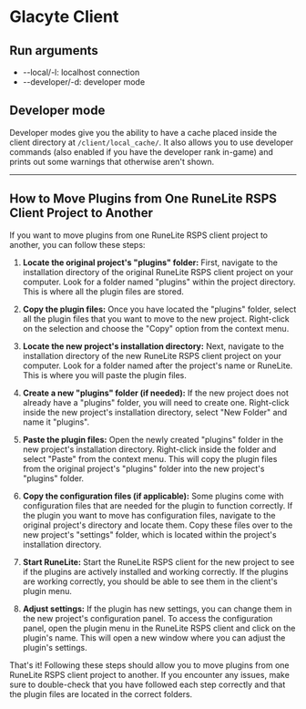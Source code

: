 # Glacyte Client
## Run arguments
* --local/-l: localhost connection
* --developer/-d: developer mode

## Developer mode
Developer modes give you the ability to have a cache placed inside the client directory at `/client/local_cache/`. 
It also allows you to use developer commands (also enabled if you have the developer rank in-game) and prints out some warnings that otherwise aren't shown.
_____________________

## How to Move Plugins from One RuneLite RSPS Client Project to Another

If you want to move plugins from one RuneLite RSPS client project to another, you can follow these steps:

1. **Locate the original project's "plugins" folder:** First, navigate to the installation directory of the original RuneLite RSPS client project on your computer. Look for a folder named "plugins" within the project directory. This is where all the plugin files are stored.

2. **Copy the plugin files:** Once you have located the "plugins" folder, select all the plugin files that you want to move to the new project. Right-click on the selection and choose the "Copy" option from the context menu.

3. **Locate the new project's installation directory:** Next, navigate to the installation directory of the new RuneLite RSPS client project on your computer. Look for a folder named after the project's name or RuneLite. This is where you will paste the plugin files.

4. **Create a new "plugins" folder (if needed):** If the new project does not already have a "plugins" folder, you will need to create one. Right-click inside the new project's installation directory, select "New Folder" and name it "plugins".

5. **Paste the plugin files:** Open the newly created "plugins" folder in the new project's installation directory. Right-click inside the folder and select "Paste" from the context menu. This will copy the plugin files from the original project's "plugins" folder into the new project's "plugins" folder.

6. **Copy the configuration files (if applicable):** Some plugins come with configuration files that are needed for the plugin to function correctly. If the plugin you want to move has configuration files, navigate to the original project's directory and locate them. Copy these files over to the new project's "settings" folder, which is located within the project's installation directory.

7. **Start RuneLite:** Start the RuneLite RSPS client for the new project to see if the plugins are actively installed and working correctly. If the plugins are working correctly, you should be able to see them in the client's plugin menu.

8. **Adjust settings:** If the plugin has new settings, you can change them in the new project's configuration panel. To access the configuration panel, open the plugin menu in the RuneLite RSPS client and click on the plugin's name. This will open a new window where you can adjust the plugin's settings.

That's it! Following these steps should allow you to move plugins from one RuneLite RSPS client project to another. If you encounter any issues, make sure to double-check that you have followed each step correctly and that the plugin files are located in the correct folders.

